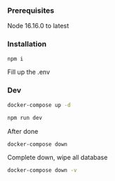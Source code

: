 ### Prerequisites
Node 16.16.0 to latest

### Installation

```bash
npm i
```

Fill up the .env

### Dev
```bash
docker-compose up -d
```
```bash
npm run dev
```

After done
```bash
docker-compose down
```

Complete down, wipe all database
```bash
docker-compose down -v
```